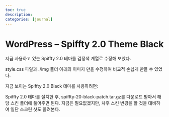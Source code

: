 ```yaml
---
toc: true
description:
categories: [journal]
---
```

# WordPress – Spiffty 2.0 Theme Black

지금 사용하고 있는 Spiffty 2.0 테마를 검정색 계열로 수정해 보았다.

style.css 파일과 ./img 폴더 아래의 이미지 만을 수정하여 비교적 손쉽게 만들 수 있었다.

지금 보이는 Spiffty 2.0 Black 테마를 사용하려면:

Spiffty 2.0 테마를 설치한 후,
spiffty-20-black-patch.tar.gz를 다운로드 받아서 해당 스킨 폴더에 풀어주면 된다.
지금은 필요없겠지만, 차후 스킨 변경을 할 것을 대비하여 일단 스크린 샷도 올려본다.